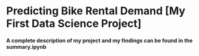 # Predicting Bike Rental Demand [My First Data Science Project]

#### A complete description of my project and my findings can be found in the summary.ipynb  

